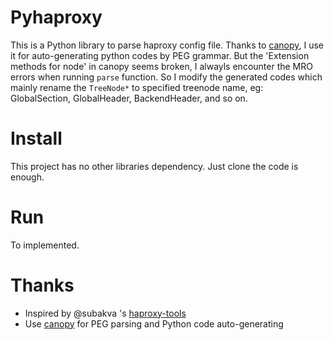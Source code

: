 # Pyhaproxy
This is a Python library to parse haproxy config file. Thanks to [canopy](https://github.com/jcoglan/canopy), I use it for auto-generating python codes by PEG grammar. But the 'Extension methods for node' in canopy seems broken, I alwayls encounter the MRO errors when running `parse` function. So I modify the generated codes which mainly rename the `TreeNode*` to specified treenode name, eg: GlobalSection, GlobalHeader, BackendHeader, and so on.

# Install
This project has no other libraries dependency. Just clone the code is enough.

# Run
To implemented.

# Thanks
* Inspired by @subakva 's [haproxy-tools](https://github.com/subakva/haproxy-tools)
* Use [canopy](https://github.com/jcoglan/canopy) for PEG parsing and Python code auto-generating